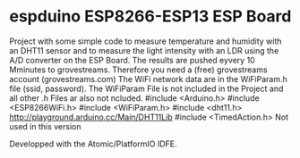 # espduino ESP8266-ESP13 ESP Board
Project with some simple code to measure temperature and humidity with an DHT11 sensor
and to measure the light intensity with an LDR using the A/D converter on the ESP Board.
The results are pushed eyvery 10 Mminutes to grovestreams. Therefore you need a (free) grovestreams account (grovestreams.com)
The WiFi network data are in the WiFiParam.h file (ssid, password). The WiFiParam File is not included in the Project and
all other .h Files ar also not ncluded.
#include <Arduino.h>
#include <ESP8266WiFi.h>
#include <WiFiParam.h>
#include <dht11.h>			http://playground.arduino.cc/Main/DHT11Lib
#include <TimedAction.h>		Not used in this version 

Developped with the Atomic/PlatformIO IDFE.



  
